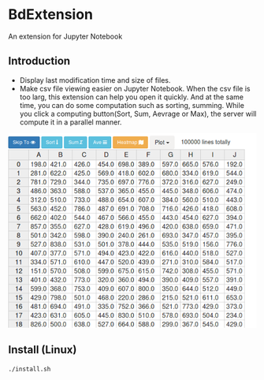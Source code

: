 # BdExtension
An extension for Jupyter Notebook

## Introduction
- Display last modification time and size of files.
- Make csv file viewing easier on Jupyter Notebook. When the csv file is too larg, this extension can help you open it quickly. And at the same time, you can do some computation such as sorting, summing. While you click a computing button(Sort, Sum, Aevrage or Max), the server will compute it in a parallel manner.

![The BdExtension Interface](./docs/chat_small.png)

## Install (Linux)
```
./install.sh
```
